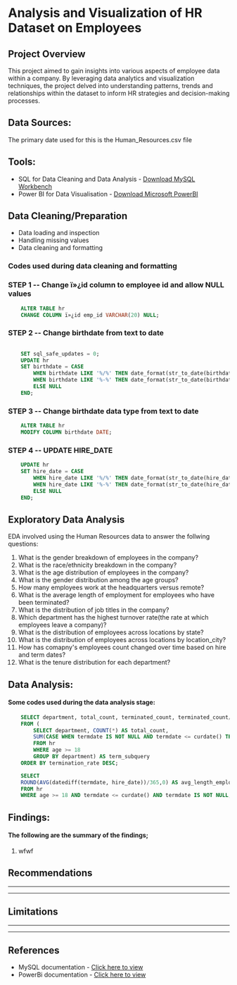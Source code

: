 # Analysis and Visualization of HR Dataset on Employees

## Project Overview
This project aimed to gain insights into various aspects of employee data within a company. By leveraging data analytics and visualization techniques, the project delved into understanding patterns, trends and relationships within the dataset to inform HR strategies and decision-making processes.

## Data Sources:
The primary date used for this is the Human_Resources.csv file

## Tools:
- SQL for Data Cleaning and Data Analysis - [Download MySQL Workbench](https://dev.mysql.com/downloads/mysql/)
- Power BI for Data Visualisation - [Download Microsoft PowerBI](https://www.microsoft.com/en-us/download/details.aspx?id=58494)

## Data Cleaning/Preparation
- Data loading and inspection
- Handling missing values
- Data cleaning and formatting

### Codes used during data cleaning and formatting
### STEP 1 -- Change ï»¿id column to employee id and allow NULL values
```sql
	ALTER TABLE hr
	CHANGE COLUMN ï»¿id emp_id VARCHAR(20) NULL;
```

### STEP 2 -- Change birthdate from text to date
```sql

	SET sql_safe_updates = 0;
	UPDATE hr
	SET birthdate = CASE
	    WHEN birthdate LIKE '%/%' THEN date_format(str_to_date(birthdate, '%m/%d/%Y'), '%Y-%m-%d')
	    WHEN birthdate LIKE '%-%' THEN date_format(str_to_date(birthdate, '%m-%d-%Y'), '%Y-%m-%d')
	    ELSE NULL
	END;
```

### STEP 3 -- Change birthdate data type from text to date
```sql
	ALTER TABLE hr
	MODIFY COLUMN birthdate DATE;
```
 
### STEP 4 -- UPDATE HIRE_DATE
```sql
	UPDATE hr 
	SET hire_date = CASE
	    WHEN hire_date LIKE '%/%' THEN date_format(str_to_date(hire_date, '%m/%d/%Y'), '%Y-%m-%d')
	    WHEN hire_date LIKE '%-%' THEN date_format(str_to_date(hire_date, '%m-%d-%Y'), '%Y-%m-%d')
	    ELSE NULL
	END;
```
 

## Exploratory Data Analysis
EDA involved using the Human Resources data to answer the follwing questions:
1. What is the gender breakdown of employees in the company?
2. What is the race/ethnicity breakdown in the company?
3. What is the age distribution of employees in the company?
4. What is the gender distribution among the age groups?
5. How many employees work at the headquarters versus remote?
6. What is the average length of employment for employees who have been terminated?
7. What is the distribution of job titles in the company?
8. Which department has the highest turnover rate(the rate at which employees leave a company)?
9. What is the distribution of employees across locations by state?
10. What is the distribution of employees across locations by location_city?
11. How has comapny's employees count changed over time based on hire and term dates?
12. What is the tenure distribution for each department?

## Data Analysis:

#### Some codes used during the data analysis stage:
```sql
	SELECT department, total_count, terminated_count, terminated_count/total_count AS termination_rate
	FROM (
		SELECT department, COUNT(*) AS total_count,
	    SUM(CASE WHEN termdate IS NOT NULL AND termdate <= curdate() THEN 1 ELSE 0 END) AS terminated_count
	    FROM hr
	    WHERE age >= 18
	    GROUP BY department) AS term_subquery
	ORDER BY termination_rate DESC;
```


```sql
	SELECT
	ROUND(AVG(datediff(termdate, hire_date))/365,0) AS avg_length_employment
	FROM hr
	WHERE age >= 18 AND termdate <= curdate() AND termdate IS NOT NULL;
```
## Findings:
#### The following are the summary of the findings;
1. wfwf

## Recommendations
- --
- --


## Limitations
- --
- --

## References
- MySQL documentation - [Click here to view](https://dev.mysql.com/doc/workbench/en/)
- PowerBi documentation - [Click here to view](https://learn.microsoft.com/en-us/power-bi/)
  
